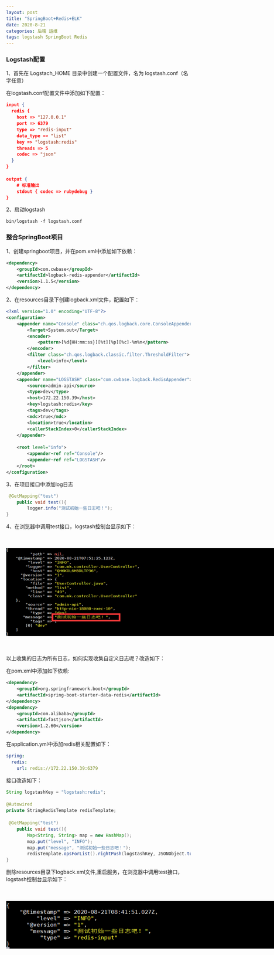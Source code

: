 ```yaml
---
layout: post
title: "SpringBoot+Redis+ELK"
date: 2020-8-21
categories: 后端 运维
tags: logstash SpringBoot Redis
--- 
```


### Logstash配置

1、首先在 Logstach_HOME 目录中创建一个配置文件，名为 logstash.conf（名字任意）

在logstash.conf配置文件中添加如下配置：

```json
input {
  redis {
    host => "127.0.0.1"
    port => 6379
    type => "redis-input"
    data_type => "list"
    key => "logstash:redis"
    threads => 5
    codec => "json"
  }
}

output {
    # 标准输出
    stdout { codec => rubydebug }
}
```

2、启动logstash

```
bin/logstash -f logstash.conf
```

### 整合SpringBoot项目

1、创建springboot项目，并在pom.xml中添加如下依赖：

```xml
<dependency>
    <groupId>com.cwbase</groupId>
    <artifactId>logback-redis-appender</artifactId>
    <version>1.1.5</version>
</dependency>
```

2、在resources目录下创建logback.xml文件，配置如下：

```xml
<?xml version="1.0" encoding="UTF-8"?>
<configuration>
    <appender name="Console" class="ch.qos.logback.core.ConsoleAppender">
        <Target>System.out</Target>
        <encoder>
            <pattern>[%d{HH:mm:ss}][%t][%p][%c]-%m%n</pattern>
        </encoder>
        <filter class="ch.qos.logback.classic.filter.ThresholdFilter">
            <level>info</level>
        </filter>
    </appender>
    <appender name="LOGSTASH" class="com.cwbase.logback.RedisAppender">
        <source>admin-api</source>
        <type>dev</type>
        <host>172.22.150.39</host>
        <key>logstash:redis</key>
        <tags>dev</tags>
        <mdc>true</mdc>
        <location>true</location>
        <callerStackIndex>0</callerStackIndex>
    </appender>

    <root level="info">
        <appender-ref ref="Console"/>
        <appender-ref ref="LOGSTASH"/>
    </root>
</configuration>
```

3、在项目接口中添加log日志

```java
 @GetMapping("test")
    public void test(){
        logger.info("测试初始一些日志吧！");
}
```

4、在浏览器中调用test接口，logstash控制台显示如下：

<div style="width:780px;height:240px;margin:50px auto;">
    <img alt="logstash-redis.png" src="/images/logstash-redis.png" width="780" height="240"/>
</div>


以上收集的日志为所有日志，如何实现收集自定义日志呢？改造如下：

在pom.xml中添加如下依赖:

```xml
<dependency>
    <groupId>org.springframework.boot</groupId>
    <artifactId>spring-boot-starter-data-redis</artifactId>
</dependency>
<dependency>
    <groupId>com.alibaba</groupId>
    <artifactId>fastjson</artifactId>
    <version>1.2.60</version>
</dependency>
```

在application.yml中添加redis相关配置如下：

```yaml
spring:
  redis:
    url: redis://172.22.150.39:6379
```

接口改造如下：

```java
String logstashKey = "logstash:redis";

@Autowired
private StringRedisTemplate redisTemplate;

 @GetMapping("test")
    public void test(){
        Map<String, String> map = new HashMap();
        map.put("level", "INFO");
        map.put("message", "测试初始一些日志吧！");
        redisTemplate.opsForList().rightPush(logstashKey, JSONObject.toJSONString(map));
}
```

删除resources目录下logback.xml文件,重启服务，在浏览器中调用test接口，logstash控制台显示如下：

<div style="width:780px;height:130px;margin:50px auto;">
    <img alt="logstash-info.png" src="/images/logstash-info.png" width="780" height="130"/>
</div>
